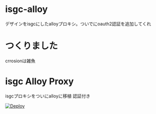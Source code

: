 # isgc-alloy
デザインをisgcにしたalloyプロキシ。ついでにoauth2認証を追加してくれ
# つくりました
crrosionは雑魚

# isgc Alloy Proxy
isgcプロキシをついにalloyに移植
認証付き

[![Deploy](https://www.herokucdn.com/deploy/button.svg)](https://heroku.com/deploy?template=https://github.com/Taisei-dev/isgc--alloy/tree/main)
